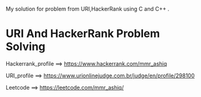 My solution for problem from URI,HackerRank using C and C++ .

# URI And HackerRank Problem Solving

Hackerrank_profile ==> https://www.hackerrank.com/mmr_ashiq

URI_profile ==> https://www.urionlinejudge.com.br/judge/en/profile/298100

Leetcode ==> https://leetcode.com/mmr_ashiq/
